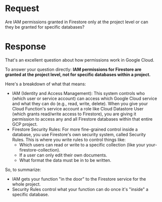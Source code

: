 # Request

Are IAM permissions granted in Firestore only at the project level or can they be granted for specific databases?

# Response

That's an excellent question about how permissions work in Google Cloud.

To answer your question directly: **IAM permissions for Firestore are granted at the project level, not for specific databases within a project.**

Here's a breakdown of what that means:

* IAM (Identity and Access Management): This system controls who (which user or service account) can access which Google Cloud service and what they can do (e.g., read, write, delete). When you give your Cloud Function's service account a role like Cloud Datastore User (which grants read/write access to Firestore), you are giving it permission to access any and all Firestore databases within that entire GCP project.
* Firestore Security Rules: For more fine-grained control inside a database, you use Firestore's own security system, called Security Rules. This is where you write rules to control things like:
  * Which users can read or write to a specific collection (like your your-firestore-collection).
  * If a user can only edit their own documents.
  * What format the data must be in to be written.

So, to summarize:
* IAM gets your function "in the door" to the Firestore service for the whole project.
* Security Rules control what your function can do once it's "inside" a specific database.
